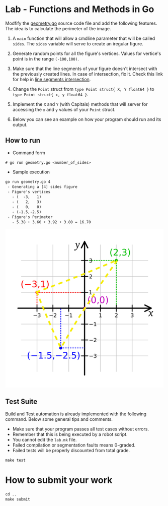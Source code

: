 Lab - Functions and Methods in Go
=================================
Modfify the [geometry.go](./geometry.go) source code file and add the
following features. The idea is to calculate the perimeter of the
image.

1. A `main` function that will allow a cmdline parameter that will be called `sides`. The `sides` variable will serve to create an iregular figure.

2. Generate random points for all the figure's vertices. Values for vertice's point is in the range `(-100,100)`.

3. Make sure that the line segments of your figure doesn't intersect with the previously created lines. In case of intersection, fix it. Check this link for help in
[line segments intersection](https://www.geeksforgeeks.org/check-if-two-given-line-segments-intersect/).

4. Change the `Point` struct from `type Point struct{ X, Y float64 }` to `type Point struct{ x, y float64 }`.

5. Implement the `X` and `Y` (with Capitals)  methods  that will server for accessing the `x` and `y` values of your `Point` struct.

6. Below you can see an example on how your program should run and its output.


How to run
----------
- Command form
```
# go run geometry.go <number_of_sides>
```

- Sample execution
```
go run geometry.go 4
 - Generating a [4] sides figure
 - Figure's vertices
   - (  -3,   1)
   - (   2,   3)
   - (   0,   0)
   - (-1.5,-2.5)
 - Figure's Perimeter
   - 5.38 + 3.60 + 3.92 + 3.80 = 16.70
```

![image](image.png)

Test Suite
----------
Build and Test automation is already implemented with the following command. Below some general tips and comments.

- Make sure that your program passes all test cases without errors.
- Remember that this is being executed by a robot script.
- You cannot edit the `lab.mk` file.
- Failed compilation or segmentation faults means 0-graded.
- Failed tests will be properly discounted from total grade.

```
make test
```

How to submit your work
=======================
```
cd ..
make submit
```

